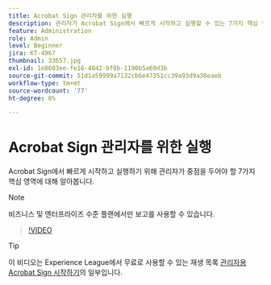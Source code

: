```yaml
---
title: Acrobat Sign 관리자를 위한 실행
description: 관리자가 Acrobat Sign에서 빠르게 시작하고 실행할 수 있는 7가지 핵심 영역 개요
feature: Administration
role: Admin
level: Beginner
jira: KT-4967
thumbnail: 33657.jpg
exl-id: 1e8603ee-fe16-4842-bf0b-1190b5a69d3b
source-git-commit: 51d1a59999a7132cb6e47351cc39a93d9a38eaeb
workflow-type: tm+mt
source-wordcount: '77'
ht-degree: 0%

---
```


# Acrobat Sign 관리자를 위한 실행

Acrobat Sign에서 빠르게 시작하고 실행하기 위해 관리자가 중점을 두어야 할 7가지 핵심 영역에 대해 알아봅니다.

>[!NOTE]
>
>비즈니스 및 엔터프라이즈 수준 플랜에서만 보고를 사용할 수 있습니다.

>[!VIDEO](https://video.tv.adobe.com/v/33657?quality=12&learn=on&hidetitle=true)

>[!TIP]
>
>이 비디오는 Experience League에서 무료로 사용할 수 있는 재생 목록 [관리자용 Acrobat Sign 시작하기](https://experienceleague.adobe.com/en/playlists/acrobat-sign-get-started-administrators)의 일부입니다.
